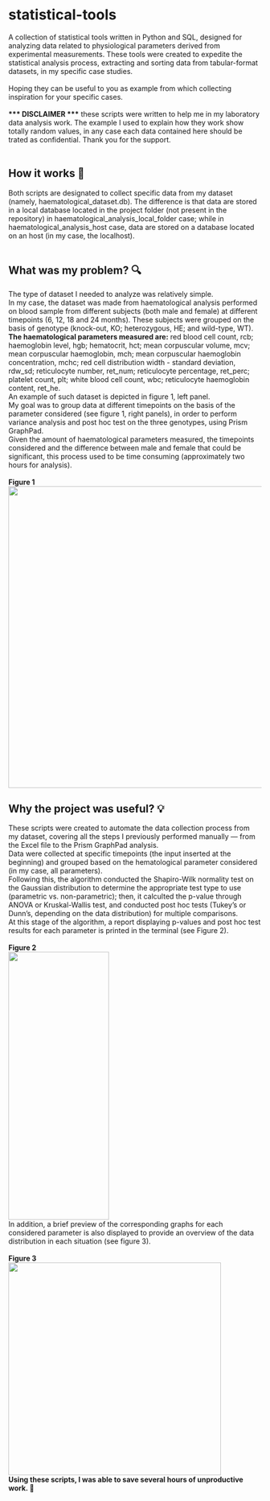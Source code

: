 # statistical-tools
A collection of statistical tools written in Python and SQL, designed for analyzing data related to physiological parameters derived from experimental measurements. These tools were created to expedite the statistical analysis process, extracting and sorting data from tabular-format datasets, in my specific case studies.<br>
<br>
Hoping they can be useful to you as example from which collecting inspiration for your specific cases.<br>
<br>
**\*\*\* DISCLAIMER \*\*\*** these scripts were written to help me in my laboratory data analysis work. The example I used to explain how they work show totally random values, in any case each data contained here should be trated as confidential. Thank you for the support.<br>
<br>
## How it works :wrench: <br>
Both scripts are designated to collect specific data from my dataset (namely, haematological_dataset.db). The difference is that data are stored in a local database located in the project folder (not present in the repository) in haematological_analysis_local_folder case; while in haematological_analysis_host case, data are stored on a database located on an host (in my case, the localhost).<br><br>
## What was my problem? :mag:<br>
The type of dataset I needed to analyze was relatively simple.<br>
In my case, the dataset was made from haematological analysis performed on blood sample from different subjects (both male and female) at different timepoints (6, 12, 18 and 24 months). These subjects were grouped on the basis of genotype (knock-out, KO; heterozygous, HE; and wild-type, WT).<br> 
**The haematological parameters measured are:** red blood cell count, rcb; haemoglobin level, hgb; hematocrit, hct; mean corpuscular volume, mcv; mean corpuscular haemoglobin, mch; mean corpuscular haemoglobin concentration, mchc; red cell distribution width - standard deviation, rdw_sd; reticulocyte number, ret_num; reticulocyte percentage, ret_perc; platelet count, plt; white blood cell count, wbc; reticulocyte haemoglobin content, ret_he.<br>
An example of such dataset is depicted in figure 1, left panel.<br>
My goal was to group data at different timepoints on the basis of the parameter considered (see figure 1, right panels), in order to perform variance analysis and post hoc test on the three genotypes, using Prism GraphPad.<br>
Given the amount of haematological parameters measured, the timepoints considered and the difference between male and female that could be significant, this process used to be time consuming (approximately two hours for analysis).<br><br>
**Figure 1**<br>
<img src="https://github.com/alanzanardi/statistical-tools/blob/main/Fig1.jpg" width="1188" height="600">
<br>
## Why the project was useful? :bulb:<br>
These scripts were created to automate the data collection process from my dataset, covering all the steps I previously performed manually — from the Excel file to the Prism GraphPad analysis.<br>
Data were collected at specific timepoints (the input inserted at the beginning) and grouped based on the hematological parameter considered (in my case, all parameters).<br>
Following this, the algorithm conducted the Shapiro-Wilk normality test on the Gaussian distribution to determine the appropriate test type to use (parametric vs. non-parametric); then, it calculted the p-value through ANOVA or Kruskal-Wallis test, and conducted post hoc tests (Tukey’s or Dunn’s, depending on the data distribution) for multiple comparisons.<br>
At this stage of the algorithm, a report displaying p-values and post hoc test results for each parameter is printed in the terminal (see Figure 2).<br><br>
**Figure 2**<br>
<img src="https://github.com/alanzanardi/statistical-tools/blob/main/Fig2.jpg" width="200" height="533">
<br>
In addition, a brief preview of the corresponding graphs for each considered parameter is also displayed to provide an overview of the data distribution in each situation (see figure 3).<br><br>
**Figure 3**<br>
<img src="https://github.com/alanzanardi/statistical-tools/blob/main/Fig3.jpeg" idth="400" height="423"><br>
**Using these scripts, I was able to save several hours of unproductive work. :smiling_face_with_three_hearts:**
